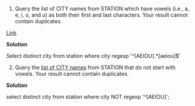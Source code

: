 1. Query the list of CITY names from STATION which have vowels (i.e., a, e, i, o, and u) as both their first and last characters. Your result cannot contain duplicates.
   
[Link](https://www.hackerrank.com/challenges/weather-observation-station-8/problem?isFullScreen=true)

**Solution**

Select distinct city from station where city regexp '^[AEIOU].*[aeiou]$'


2. Query the [list of CITY names](https://www.hackerrank.com/challenges/weather-observation-station-9/problem?isFullScreen=true) from STATION that do not start with vowels. Your result cannot contain duplicates.


**Solution**


select distinct city from station where city NOT regexp '^[AEIOU]';
